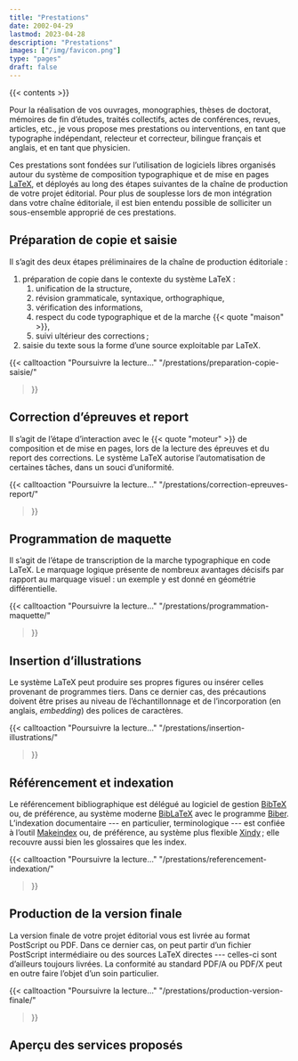 ```yaml
---
title: "Prestations"
date: 2002-04-29
lastmod: 2023-04-28
description: "Prestations"
images: ["/img/favicon.png"]
type: "pages"
draft: false
---
```


{{< contents >}}

Pour la réalisation de vos ouvrages, monographies, thèses de doctorat,
mémoires de fin d’études, traités collectifs, actes de conférences, revues,
articles,&nbsp;etc., je vous propose mes prestations ou interventions, en
tant que typographe indépendant, relecteur et correcteur, bilingue français
et anglais, et en tant que physicien.

Ces prestations sont fondées sur l’utilisation de logiciels libres organisés
autour du système de composition typographique et de mise en pages
[LaTeX](https://www.latex-project.org/
"Site du projet LaTeX"),
et déployés au long des étapes suivantes de la chaîne de production de votre
projet éditorial.
Pour plus de souplesse lors de mon intégration dans votre chaîne éditoriale,
il est bien entendu possible de solliciter un sous-ensemble approprié de ces
prestations.

## Préparation de copie et saisie

Il s’agit des deux étapes préliminaires de la chaîne de production
éditoriale&nbsp;:
1.  préparation de copie dans le contexte du système LaTeX&nbsp;:
    1.  unification de la structure,
    2.  révision grammaticale, syntaxique, orthographique,
    3.  vérification des informations,
    4.  respect du code typographique et de la marche
        {{< quote "maison" >}},
    5.  suivi ultérieur des corrections&#8239;;
2.  saisie du texte sous la forme d’une source exploitable par LaTeX.

{{< calltoaction
    "Poursuivre la lecture&hellip;"
    "/prestations/preparation-copie-saisie/"
>}}

## Correction d’épreuves et report

Il s’agit de l’étape d’interaction avec le {{< quote "moteur" >}} de
composition et de mise en pages, lors de la lecture des épreuves et du
report des corrections.
Le système LaTeX autorise l’automatisation de certaines tâches, dans un
souci d’uniformité.

{{< calltoaction
    "Poursuivre la lecture&hellip;"
    "/prestations/correction-epreuves-report/"
>}}

## Programmation de maquette

Il s’agit de l’étape de transcription de la marche typographique en code
LaTeX.
Le marquage logique présente de nombreux avantages décisifs par rapport au
marquage visuel&nbsp;: un exemple y est donné en géométrie différentielle.

{{< calltoaction
    "Poursuivre la lecture&hellip;"
    "/prestations/programmation-maquette/"
>}}

## Insertion d’illustrations

Le système LaTeX peut produire ses propres figures ou insérer celles
provenant de programmes tiers.
Dans ce dernier cas, des précautions doivent être prises au niveau de
l’échantillonnage et de l’incorporation (en anglais, *embedding*) des
polices de caractères.

{{< calltoaction
    "Poursuivre la lecture&hellip;"
    "/prestations/insertion-illustrations/"
>}}

## Référencement et indexation

Le référencement bibliographique est délégué au logiciel de gestion
[BibTeX](https://ctan.org/pkg/bibtex
"Page CTAN consacrée à l’ancien système BibTeX")
ou, de préférence, au système moderne
[BibLaTeX](https://ctan.org/pkg/biblatex
"Page CTAN consacrée au nouveau système BibLaTeX")
avec le programme
[Biber](https://ctan.org/pkg/biber
"Page CTAN consacrée au programme Biber").
L’indexation documentaire --- en particulier, terminologique --- est confiée
à l’outil
[Makeindex](https://ctan.org/pkg/makeindex
"Page CTAN consacrée à l’ancien programme Makeindex")
ou, de préférence, au système plus flexible
[Xindy](https://ctan.org/pkg/xindy
"Page CTAN consacrée au nouveau programme Xindy")&#8239;;
elle recouvre aussi bien les glossaires que les index.

{{< calltoaction
    "Poursuivre la lecture&hellip;"
    "/prestations/referencement-indexation/"
>}}

## Production de la version finale

La version finale de votre projet éditorial vous est livrée au format
PostScript ou PDF.
Dans ce dernier cas, on peut partir d’un fichier PostScript intermédiaire ou
des sources LaTeX directes --- celles-ci sont d’ailleurs toujours livrées.
La conformité au standard PDF/A ou PDF/X peut en outre faire l’objet d’un
soin particulier.

{{< calltoaction
    "Poursuivre la lecture&hellip;"
    "/prestations/production-version-finale/"
>}}

## Aperçu des services proposés
